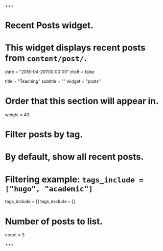 +++
# Recent Posts widget.
# This widget displays recent posts from `content/post/`.

date = "2016-04-20T00:00:00"
draft = false

title = "Teaching"
subtitle = ""
widget = "posts"

# Order that this section will appear in.
weight = 40

# Filter posts by tag.
#  By default, show all recent posts.
#  Filtering example: `tags_include = ["hugo", "academic"]`
tags_include = []
tags_exclude = []

# Number of posts to list.
count = 3

+++
